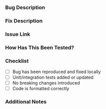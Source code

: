### Bug Description
<!-- Provide a brief description of the bug and the issue it causes -->

### Fix Description
<!-- Explain the fix that has been implemented -->

### Issue Link
<!-- Link to the issue that this PR is fixing (e.g., Fixes #123) -->

### How Has This Been Tested?
<!-- Provide an overview of the testing process and what was tested -->

### Checklist
- [ ] Bug has been reproduced and fixed locally
- [ ] Unit/integration tests added or updated
- [ ] No breaking changes introduced
- [ ] Code is formatted correctly

### Additional Notes
<!-- Any additional notes or considerations, such as edge cases or follow-up actions -->
